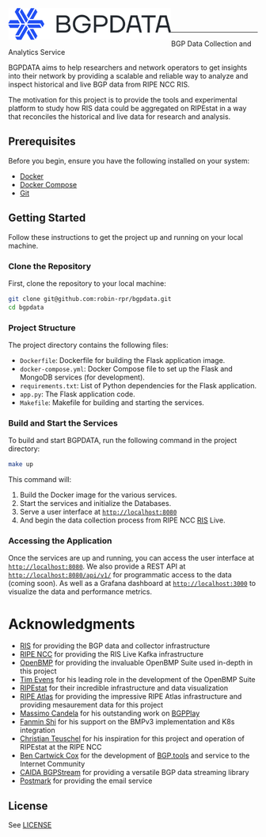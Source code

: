 <img title="BGPDATA" src="static/images/logo.svg" height="64" align="left" />

<br />
<br />

---

BGP Data Collection and Analytics Service

BGPDATA aims to help researchers and network operators to get insights into their network by providing a scalable and reliable way to analyze and inspect historical and live BGP data from RIPE NCC RIS.

The motivation for this project is to provide the tools and experimental platform to study how RIS data could be aggregated on RIPEstat in a way that reconciles the historical and live data for research and analysis.

## Prerequisites

Before you begin, ensure you have the following installed on your system:

-   [Docker](https://docs.docker.com/get-docker/)
-   [Docker Compose](https://docs.docker.com/compose/install/)
-   [Git](https://git-scm.com/book/en/v2/Getting-Started-Installing-Git)

## Getting Started

Follow these instructions to get the project up and running on your local machine.

### Clone the Repository

First, clone the repository to your local machine:

```sh
git clone git@github.com:robin-rpr/bgpdata.git
cd bgpdata
```

### Project Structure

The project directory contains the following files:

-   `Dockerfile`: Dockerfile for building the Flask application image.
-   `docker-compose.yml`: Docker Compose file to set up the Flask and MongoDB services (for development).
-   `requirements.txt`: List of Python dependencies for the Flask application.
-   `app.py`: The Flask application code.
-   `Makefile`: Makefile for building and starting the services.

### Build and Start the Services

To build and start BGPDATA, run the following command in the project directory:

```sh
make up
```

This command will:

1. Build the Docker image for the various services.
2. Start the services and initialize the Databases.
3. Serve a user interface at [`http://localhost:8080`](http://localhost:8080)
4. And begin the data collection process from RIPE NCC [RIS](https://ris.ripe.net/) Live.

### Accessing the Application

Once the services are up and running, you can access the user interface at [`http://localhost:8080`](http://localhost:8080).
We also provide a REST API at [`http://localhost:8080/api/v1/`](http://localhost:8080/api/v1/) for programmatic access to the data (coming soon).
As well as a Grafana dashboard at [`http://localhost:3000`](http://localhost:3000) to visualize the data and performance metrics.

# Acknowledgments

-   [RIS](https://ris.ripe.net/) for providing the BGP data and collector infrastructure
-   [RIPE NCC](https://www.ripe.net/) for providing the RIS Live Kafka infrastructure
-   [OpenBMP](https://www.openbmp.org/) for providing the invaluable OpenBMP Suite used in-depth in this project
-   [Tim Evens](https://github.com/tevens) for his leading role in the development of the OpenBMP Suite
-   [RIPEstat](https://stat.ripe.net/) for their incredible infrastructure and data visualization
-   [RIPE Atlas](https://atlas.ripe.net/) for providing the impressive RIPE Atlas infrastructure and providing mesaurement data for this project
-   [Massimo Candela](https://github.com/mcandela) for his outstanding work on [BGPPlay](https://bgplayjs.com/)
-   [Fanmin Shi](https://github.com/fanminshi) for his support on the BMPv3 implementation and K8s integration
-   [Christian Teuschel](https://github.com/cteuschel) for his inspiration for this project and operation of RIPEstat at the RIPE NCC
-   [Ben Cartwick Cox](https://github.com/bencox) for the development of [BGP.tools](https://bgp.tools/) and service to the Internet Community
-   [CAIDA BGPStream](https://bgpstream.caida.org/) for providing a versatile BGP data streaming library
-   [Postmark](https://postmarkapp.com/) for providing the email service

## License

See [LICENSE](LICENSE)
